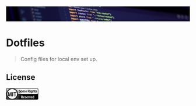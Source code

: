 ![banner-image](https://github.com/benweston/dotfiles/blob/main/assets/banner-image.png)

# Dotfiles

<div align="left">

> Config files for local env set up.

</div>

## License

<div align="left">
    <p align="left">
        <a href="https://github.com/benweston/dotfiles/blob/main/LICENSE">
            <img src="https://github.com/benweston/dotfiles/blob/main/assets/license-icon-mit.png" width="88" height="31" alt="license-icon-mit" />
        </a>
    </p>
</div>